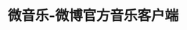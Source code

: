 ---
description: 界面和操作流程上很见功力的app。
layout: post
results:
- primaryGenreName: Music
  version: '1.0.5'
  trackViewUrl: https://itunes.apple.com/cn/app/wei-yin-le-wei-bo-guan-fang/id779431896?mt=8&uo=4
  artworkUrl100: http://a917.phobos.apple.com/us/r30/Purple/v4/f2/35/12/f235120c-6052-cf60-40bb-2e2653b11f36/mzl.rdfccjqs.png
  artworkUrl60: http://a1342.phobos.apple.com/us/r30/Purple4/v4/ea/5f/63/ea5f634b-0a08-f9e2-7418-7a565c8fbf4f/Icon.png
  sellerName: 'SINA Corporation (Nasdaq: SINA)'
  supportedDevices:
  - iPodTouchourthGen
  - iPhone4S
  - iPadFourthGen4G
  - iPad2Wifi
  - iPadMini4G
  - iPhone4
  - iPhone-3GS
  - iPhone5s
  - iPad23G
  - iPadFourthGen
  - iPadMini
  - iPadThirdGen4G
  - iPadThirdGen
  - iPhone5
  - iPhone5c
  - iPodTouchFifthGen
  genres:
  - 音乐
  - 社交
  trackName: 微音乐-微博官方音乐客户端
  description: "微音乐是一款基于用户生活情景的音乐服务，选择你当前所处的情景，随时享受音乐；同时，根据微博关系推荐大家喜欢的音乐；从此，听音乐便是一件轻松的事
    \n核心功能：\n1.情景电台，只需要告诉我们，你在干嘛，音乐就会根据你所在的情景响起来\n2.各大榜单，发现音乐更容易\n3.微博名人推荐，好友在听，看他人的品味，听自己的歌"
  price: 0
  trackId: 779431896
  releaseDate: '2014-01-21T00:07:33Z'
  screenshotUrls:
  - http://a4.mzstatic.com/us/r30/Purple4/v4/28/74/f7/2874f734-51ba-c4f7-4937-14ebabfcb3e1/screen1136x1136.jpeg
  - http://a2.mzstatic.com/us/r30/Purple/v4/fb/4c/16/fb4c1605-f66b-b40e-bae1-0916939b8f43/screen1136x1136.jpeg
  - http://a5.mzstatic.com/us/r30/Purple4/v4/a4/5b/0d/a45b0d7e-84e7-c32d-b0fc-74b95cc8c44d/screen1136x1136.jpeg
  - http://a5.mzstatic.com/us/r30/Purple/v4/d4/c9/66/d4c966a0-6e2e-b537-f1b5-6b8ddfcc8f3d/screen1136x1136.jpeg
  - http://a5.mzstatic.com/us/r30/Purple/v4/fb/28/a8/fb28a89f-0102-f82b-2bd3-b3df7f265b10/screen1136x1136.jpeg
  artistViewUrl: https://itunes.apple.com/cn/artist/sina-corporation-nasdaq-sina/id291478092?uo=4
  primaryGenreId: 6011
  userRatingCount: 11
  kind: software
  fileSizeBytes: '6187251'
  bundleId: com.sina.lovemusic
  releaseNotes: '1.新增情景电台离线收听，一键“点赞”后免流量收听

    2.情景电台，只需要告诉我们，你在干嘛，音乐就会根据你所在的情景响起来

    3.各大榜单，发现音乐更容易

    4.微博名人推荐，好友在听，看他人的品味，听自己的歌'
  sellerUrl: http://weibo.com
  artistName: 'SINA Corporation (Nasdaq: SINA)'
  trackCensoredName: 微音乐-微博官方音乐客户端
  isGameCenterEnabled: false
  contentAdvisoryRating: 4+
  languageCodesISO2A:
  - EN
  - ZH
  trackContentRating: 4+
  features: &a []
  averageUserRating: 4.5
  wrapperType: software
  artworkUrl512: http://a917.phobos.apple.com/us/r30/Purple/v4/f2/35/12/f235120c-6052-cf60-40bb-2e2653b11f36/mzl.rdfccjqs.png
  formattedPrice: 免费
  artistId: 291478092
  genreIds:
  - '6011'
  - '6005'
  currency: CNY
  ipadScreenshotUrls: *a
category: 音乐
tags: tag1
resultCount: 1
title: 微音乐-微博官方音乐客户端

---